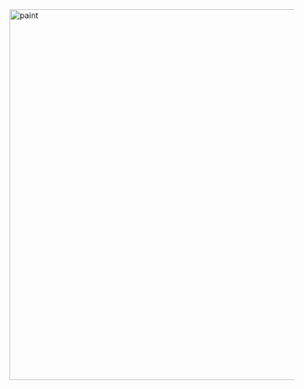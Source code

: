 <img width="854" height="654" alt="paint" src="https://github.com/user-attachments/assets/b1b03493-0432-4a22-88e9-72e8014704f2" />
